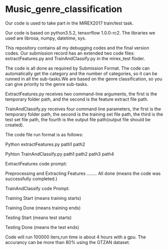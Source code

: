 # Music_genre_classification
Our code is used to take part in the MIREX2017 train/test task.

Our code is based on python3.5.2, tensorflow 1.0.0-rc2. The libraries we used are librosa, numpy, datetime, sys.

This repository contains all my debugging codes and the final version codes.
Our submission record has an extended two code files: extractFeatures.py and TrainAndClassify.py in the mirex_test floder.

The code is all done as required by Submission Format. The code can automatically get the category and the number of categories, so it can be runned in all the sub-tasks.We are based on the genre classification, so you can give priority to the genre sub-tasks.

ExtractFeatures.py receives two command-line arguments, the first is the temporary folder path, and the second is the feature extract file path. 

TrainAndClassify.py receives four command line parameters, the first is the temporary folder path, the second is the training set file path, the third is the test set file path, the fourth is the output file path(output file should be created).

The code file run format is as follows:

 Python extractFeatures.py path1 path2
 
 Pyhton TrainAndClassify.py path1 path2 path3 path4

ExtractFeatures code prompt:

Preprocessing and Extracting Features ........ All done (means the code was successfully completed.)

TrainAndClassify code Prompt:

Training Start (means training starts)

Training Done (means training ends)

Testing Start (means test starts)

Testing Done (means the test ends)

Code will run 100000 iters,run time is about 4 hours with a gpu.
The accurancy can be more than 80% using the GTZAN dataset.
